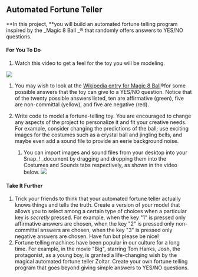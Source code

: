 ## Automated Fortune Teller

**In this project, **you will build an automated fortune telling program inspired by the _Magic 8 Ball _® that randomly offers answers to YES/NO questions.

#### For You To Do

1. Watch this video to get a feel for the toy you will be modeling.

![](http://bjc.edc.org/bjc-r/img/2-complexity/Magic8Ball_img/AutoFortuneTeller.gif)

1. You may wish to look at the [Wikipedia entry for Magic 8 Ball](https://en.wikipedia.org/wiki/Magic_8-Ball)®for some possible answers that the toy can give to a YES/NO question. Notice that of the twenty possible answers listed, ten are affirmative \(green\), five are non-committal \(yellow\), and five are negative \(red\).

2. Write code to model a fortune-telling toy. You are encouraged to change any aspects of the project to personalize it and fit your creative needs. For example, consider changing the predictions of the ball; use exciting images for the costumes such as a crystal ball and jingling bells, and maybe even add a sound file to provide an eerie background noise.  
   1. You can import images and sound files from your desktop into your Snap\_! \_document by dragging and dropping them into the Costumes and Sounds tabs respectively, as shown in the video below. ![](http://bjc.edc.org/bjc-r/img/2-complexity/Magic8Ball_img/ImageandSoundImport.gif)

#### Take It Further

1. Trick your friends to think that your automated fortune teller actually knows things and tells the truth. Create a version of your model that allows you to select among a certain type of choices when a particular key is _secretly_ pressed. For example, when the key "1" is pressed only affirmative answers are chosen, when the key "2" is pressed only non-committal answers are chosen, when the key "3" is pressed only negative answers are chosen. Have fun but please be nice!
2. Fortune telling machines have been popular in our culture for a long time. For example, in the movie "Big", starring Tom Hanks, Josh, the protagonist, as a young boy, is granted a life-changing wish by the magical automated fortune teller Zoltar. Create your own fortune telling program that goes beyond giving simple answers to YES/NO questions.



